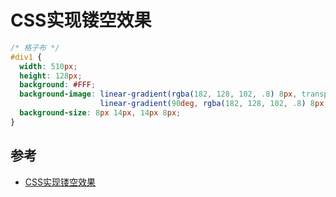 # CSS实现镂空效果

```css
/* 格子布 */
#div1 {
  width: 510px;
  height: 128px;
  background: #FFF;
  background-image: linear-gradient(rgba(182, 128, 102, .8) 8px, transparent 0),
                    linear-gradient(90deg, rgba(182, 128, 102, .8) 8px, transparent 0);
  background-size: 8px 14px, 14px 8px;
}
```

## 参考
- [CSS实现镂空效果](https://juejin.im/post/5c1da8bc6fb9a049c2326a55)